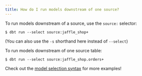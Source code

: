 ```yaml
---
title: How do I run models downstream of one source?
---
```

To run models downstream of a source, use the `source:` selector:

```
$ dbt run --select source:jaffle_shop+
```
(You can also use the `-s` shorthand here instead of `--select`)

To run models downstream of one source table:

```
$ dbt run --select source:jaffle_shop.orders+
```

Check out the [model selection syntax](node-selection/syntax) for more examples!
